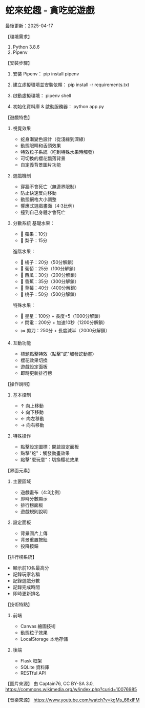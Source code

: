 ﻿蛇來蛇趣 - 貪吃蛇遊戲
===================
最後更新：2025-04-17


【環境需求】
1. Python 3.8.6
2. Pipenv


【安裝步驟】
1. 安裝 Pipenv：
   pip install pipenv

2. 建立虛擬環境並安裝依賴：
   pip install -r requirements.txt
3. 啟動虛擬環境：
   pipenv shell

4. 初始化資料庫 & 啟動服務器：
   python app.py


【遊戲特色】
1. 視覺效果
   - 蛇身漸變色設計（從淺綠到深綠）
   - 動態眼睛和舌頭效果
   - 特效粒子系統（吃到特殊水果時觸發）
   - 可切換的櫻花飄落背景
   - 自定義背景圖片功能

2. 遊戲機制
   - 穿牆不會死亡（無邊界限制）
   - 防止快速反向移動
   - 動態網格大小調整
   - 響應式遊戲畫面（4:3比例）
   - 撞到自己身體才會死亡

3. 分數系統
   基礎水果：
   - 🍎 蘋果：10分
   - 🍐 梨子：15分

   進階水果：
   - 🍊 橘子：20分（50分解鎖）
   - 🍇 葡萄：25分（100分解鎖）
   - 🍉 西瓜：30分（200分解鎖）
   - 🍌 香蕉：35分（300分解鎖）
   - 🍓 草莓：40分（400分解鎖）
   - 🍑 桃子：50分（500分解鎖）

   特殊水果：
   - 🌟 星星：100分 + 長度+5（1000分解鎖）
   - ⚡ 閃電：200分 + 加速10秒（1200分解鎖）
   - ✂️ 剪刀：250分 + 長度減半（2000分解鎖）

4. 互動功能
   - 標題點擊特效（點擊"蛇"觸發蛇動畫）
   - 櫻花效果切換
   - 遊戲設定面板
   - 即時更新排行榜


【操作說明】
1. 基本控制
   - ↑ 向上移動
   - ↓ 向下移動
   - ← 向左移動
   - → 向右移動

2. 特殊操作
   - 點擊設定圖標：開啟設定面板
   - 點擊"蛇"：觸發動畫效果
   - 點擊"麼玩意"：切換櫻花效果

【界面元素】
1. 主要區域
   - 遊戲畫布（4:3比例）
   - 即時分數顯示
   - 排行榜面板
   - 遊戲規則說明

2. 設定面板
   - 背景圖片上傳
   - 背景重置按鈕
   - 投降按鈕


【排行榜系統】
- 顯示前10名最高分
- 記錄玩家名稱
- 記錄遊戲分數
- 記錄完成時間
- 即時更新排名


【技術特點】
1. 前端
   - Canvas 繪圖技術
   - 動態粒子效果
   - LocalStorage 本地存儲

2. 後端
   - Flask 框架
   - SQLite 資料庫
   - RESTful API


【圖片來源】
   由 Captain76, CC BY-SA 3.0, https://commons.wikimedia.org/w/index.php?curid=10076985


【音樂來源】
   https://www.youtube.com/watch?v=kgMs_66xlFM
